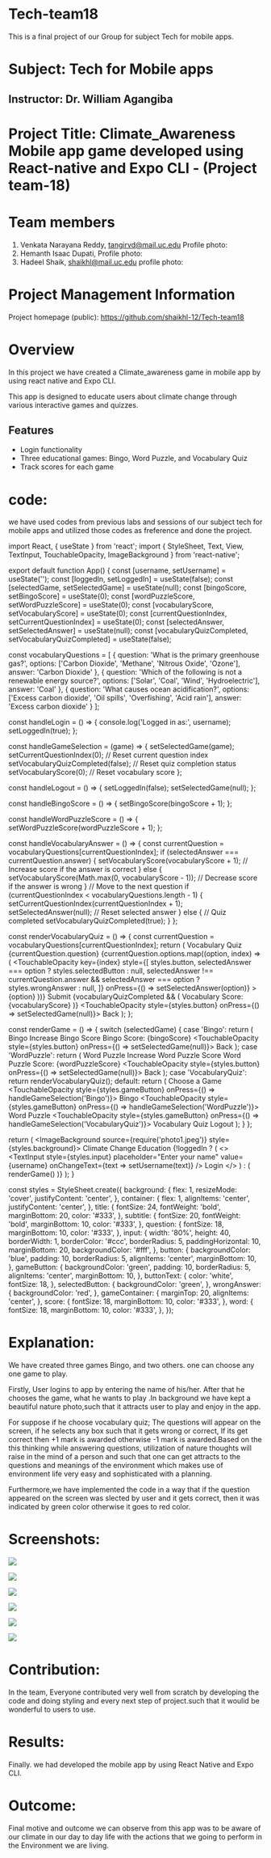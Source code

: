 # Tech-team18
This is a final project of our Group for subject Tech for mobile apps.

# Subject: Tech for Mobile apps

## Instructor: Dr. William Agangiba

# Project Title: Climate_Awareness Mobile app game developed using React-native and Expo CLI - (Project team-18)

# Team members
1. Venkata Narayana Reddy, tangirvd@mail.uc.edu
   Profile photo:
3. Hemanth Isaac Dupati,
   Profile photo:
5. Hadeel Shaik, shaikhl@mail.uc.edu
   profile photo:


# Project Management Information

Project homepage (public): <https://github.com/shaikhl-12/Tech-team18>


# Overview
In this project we have created a Climate_awareness game in mobile app by using react native and Expo CLI.

This app is designed to educate users about climate change through various interactive games and quizzes.

## Features

- Login functionality
- Three educational games: Bingo, Word Puzzle, and Vocabulary Quiz
- Track scores for each game


# code: 
we have used codes from previous labs and sessions of our subject tech for mobile apps and utilized those codes as freference and done the project.

import React, { useState } from 'react';
import { StyleSheet, Text, View, TextInput, TouchableOpacity, ImageBackground } from 'react-native';

export default function App() {
  const [username, setUsername] = useState('');
  const [loggedIn, setLoggedIn] = useState(false);
  const [selectedGame, setSelectedGame] = useState(null);
  const [bingoScore, setBingoScore] = useState(0);
  const [wordPuzzleScore, setWordPuzzleScore] = useState(0);
  const [vocabularyScore, setVocabularyScore] = useState(0);
  const [currentQuestionIndex, setCurrentQuestionIndex] = useState(0);
  const [selectedAnswer, setSelectedAnswer] = useState(null);
  const [vocabularyQuizCompleted, setVocabularyQuizCompleted] = useState(false);

  const vocabularyQuestions = [
    {
      question: 'What is the primary greenhouse gas?',
      options: ['Carbon Dioxide', 'Methane', 'Nitrous Oxide', 'Ozone'],
      answer: 'Carbon Dioxide'
    },
    {
      question: 'Which of the following is not a renewable energy source?',
      options: ['Solar', 'Coal', 'Wind', 'Hydroelectric'],
      answer: 'Coal'
    },
    {
      question: 'What causes ocean acidification?',
      options: ['Excess carbon dioxide', 'Oil spills', 'Overfishing', 'Acid rain'],
      answer: 'Excess carbon dioxide'
    }
  ];

  const handleLogin = () => {
    console.log('Logged in as:', username);
    setLoggedIn(true);
  };

  const handleGameSelection = (game) => {
    setSelectedGame(game);
    setCurrentQuestionIndex(0); // Reset current question index
    setVocabularyQuizCompleted(false); // Reset quiz completion status
    setVocabularyScore(0); // Reset vocabulary score
  };

  const handleLogout = () => {
    setLoggedIn(false);
    setSelectedGame(null);
  };

  const handleBingoScore = () => {
    setBingoScore(bingoScore + 1);
  };

  const handleWordPuzzleScore = () => {
    setWordPuzzleScore(wordPuzzleScore + 1);
  };

  const handleVocabularyAnswer = () => {
    const currentQuestion = vocabularyQuestions[currentQuestionIndex];
    if (selectedAnswer === currentQuestion.answer) {
      setVocabularyScore(vocabularyScore + 1); // Increase score if the answer is correct
    } else {
      setVocabularyScore(Math.max(0, vocabularyScore - 1)); // Decrease score if the answer is wrong
    }
    // Move to the next question
    if (currentQuestionIndex < vocabularyQuestions.length - 1) {
      setCurrentQuestionIndex(currentQuestionIndex + 1);
      setSelectedAnswer(null); // Reset selected answer
    } else {
      // Quiz completed
      setVocabularyQuizCompleted(true);
    }
  };

  const renderVocabularyQuiz = () => {
    const currentQuestion = vocabularyQuestions[currentQuestionIndex];
    return (
      <View style={styles.gameContainer}>
        <Text style={styles.subtitle}>Vocabulary Quiz</Text>
        <Text style={styles.question}>{currentQuestion.question}</Text>
        {currentQuestion.options.map((option, index) => (
          <TouchableOpacity
            key={index}
            style={[
              styles.button,
              selectedAnswer === option ? styles.selectedButton : null,
              selectedAnswer !== currentQuestion.answer && selectedAnswer === option ? styles.wrongAnswer : null,
            ]}
            onPress={() => setSelectedAnswer(option)}
          >
            <Text style={styles.buttonText}>{option}</Text>
          </TouchableOpacity>
        ))}
        <TouchableOpacity
          style={styles.button}
          onPress={handleVocabularyAnswer}
          disabled={!selectedAnswer}
        >
          <Text style={styles.buttonText}>Submit</Text>
        </TouchableOpacity>
        {vocabularyQuizCompleted && (
          <Text style={styles.score}>Vocabulary Score: {vocabularyScore}</Text>
        )}
        <TouchableOpacity style={styles.button} onPress={() => setSelectedGame(null)}>
          <Text style={styles.buttonText}>Back</Text>
        </TouchableOpacity>
      </View>
    );
  };

  const renderGame = () => {
    switch (selectedGame) {
      case 'Bingo':
        return (
          <View style={styles.gameContainer}>
            <Text style={styles.subtitle}>Bingo</Text>
            <TouchableOpacity style={styles.button} onPress={handleBingoScore}>
              <Text style={styles.buttonText}>Increase Bingo Score</Text>
            </TouchableOpacity>
            <Text style={styles.score}>Bingo Score: {bingoScore}</Text>
            <TouchableOpacity style={styles.button} onPress={() => setSelectedGame(null)}>
              <Text style={styles.buttonText}>Back</Text>
            </TouchableOpacity>
          </View>
        );
      case 'WordPuzzle':
        return (
          <View style={styles.gameContainer}>
            <Text style={styles.subtitle}>Word Puzzle</Text>
            <TouchableOpacity style={styles.button} onPress={handleWordPuzzleScore}>
              <Text style={styles.buttonText}>Increase Word Puzzle Score</Text>
            </TouchableOpacity>
            <Text style={styles.score}>Word Puzzle Score: {wordPuzzleScore}</Text>
            <TouchableOpacity style={styles.button} onPress={() => setSelectedGame(null)}>
              <Text style={styles.buttonText}>Back</Text>
            </TouchableOpacity>
          </View>
        );
      case 'VocabularyQuiz':
        return renderVocabularyQuiz();
      default:
        return (
          <View style={styles.gameContainer}>
            <Text style={styles.subtitle}>Choose a Game</Text>
            <TouchableOpacity style={styles.gameButton} onPress={() => handleGameSelection('Bingo')}>
              <Text style={styles.buttonText}>Bingo</Text>
            </TouchableOpacity>
            <TouchableOpacity style={styles.gameButton} onPress={() => handleGameSelection('WordPuzzle')}>
              <Text style={styles.buttonText}>Word Puzzle</Text>
            </TouchableOpacity>
            <TouchableOpacity style={styles.gameButton} onPress={() => handleGameSelection('VocabularyQuiz')}>
              <Text style={styles.buttonText}>Vocabulary Quiz</Text>
            </TouchableOpacity>
            <TouchableOpacity style={styles.button} onPress={handleLogout}>
              <Text style={styles.buttonText}>Logout</Text>
            </TouchableOpacity>
          </View>
        );
    }
  };

  return (
    <ImageBackground source={require('photo1.jpeg')} style={styles.background}>
      <View style={styles.container}>
        <Text style={styles.title}>Climate Change Education</Text>
        {!loggedIn ? (
          <>
            <TextInput
              style={styles.input}
              placeholder="Enter your name"
              value={username}
              onChangeText={text => setUsername(text)}
            />
            <TouchableOpacity style={styles.button} onPress={handleLogin}>
              <Text style={styles.buttonText}>Login</Text>
            </TouchableOpacity>
          </>
        ) : (
          renderGame()
        )}
      </View>
    </ImageBackground>
  );
}

const styles = StyleSheet.create({
  background: {
    flex: 1,
    resizeMode: 'cover',
    justifyContent: 'center',
  },
  container: {
    flex: 1,
    alignItems: 'center',
    justifyContent: 'center',
  },
  title: {
    fontSize: 24,
    fontWeight: 'bold',
    marginBottom: 20,
    color: '#333',
  },
  subtitle: {
    fontSize: 20,
    fontWeight: 'bold',
    marginBottom: 10,
    color: '#333',
  },
  question: {
    fontSize: 18,
    marginBottom: 10,
    color: '#333',
  },
  input: {
    width: '80%',
    height: 40,
    borderWidth: 1,
    borderColor: '#ccc',
    borderRadius: 5,
    paddingHorizontal: 10,
    marginBottom: 20,
    backgroundColor: '#fff',
  },
  button: {
    backgroundColor: 'blue',
    padding: 10,
    borderRadius: 5,
    alignItems: 'center',
    marginBottom: 10,
  },
  gameButton: {
    backgroundColor: 'green',
    padding: 10,
    borderRadius: 5,
    alignItems: 'center',
    marginBottom: 10,
  },
  buttonText: {
    color: 'white',
    fontSize: 18,
  },
  selectedButton: {
    backgroundColor: 'green',
  },
  wrongAnswer: {
    backgroundColor: 'red',
  },
  gameContainer: {
    marginTop: 20,
    alignItems: 'center',
  },
  score: {
    fontSize: 18,
    marginBottom: 10,
    color: '#333',
  },
  word: {
    fontSize: 18,
    marginBottom: 10,
    color: '#333',
  },
});
# Explanation:

We have created three games Bingo, and two others. one can choose any one game to play.

Firstly, User logins to app by entering the name of his/her. After that he chooses the game, what he wants to play .In background we have kept a beautiful nature photo,such that it attracts user to play and enjoy in the app.

For suppose if he choose vocabulary quiz; The questions will appear on the screen, if he selects any box such that it gets wrong or correct, If its get correct then +1 mark is awarded otherwise -1 mark is awarded.Based on the this thinking while answering questions, utilization of nature thoughts will raise in the mind of a person and such that one can get attracts to the questions and meanings of the environment which makes use of environment life very easy and sophisticated with a planning.

Furthermore,we have implemented the code in a way that if the question appeared on the screen was slected by user and it gets correct, then it was indicated by green color otherwise it goes to red color.

# Screenshots:
![](1.png)


![](2.png)


![](3.png)


![](4.png)


![](5.png)


![](6.png)


# Contribution:
In the team, Everyone contributed very well from scratch by developing the code and doing styling and every next step of project.such that it woulid be wonderful to users to use.


# Results:
Finally. we had developed the mobile app by using React Native and Expo CLI.

# Outcome:
Final motive and outcome we can observe from this app was to be aware of our climate in our day to day life with the actions that we going to perform in the Environment we are living.

